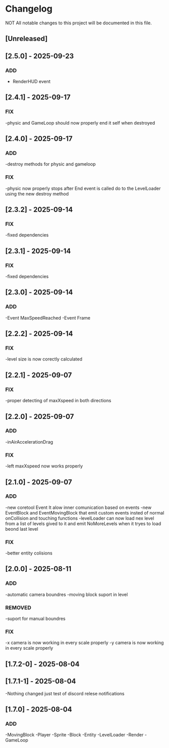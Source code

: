 # Changelog

NOT All notable changes to this project will be documented in this file.

## [Unreleased]

## [2.5.0] - 2025-09-23

### ADD

- RenderHUD event

## [2.4.1] - 2025-09-17

### FIX

-physic and GameLoop should now properly end it self when destroyed

## [2.4.0] - 2025-09-17

### ADD

-destroy methods for physic and gameloop

### FIX

-physic now properly stops after End event is called do to the LevelLoader using the new destroy method

## [2.3.2] - 2025-09-14

### FIX
-fixed dependencies

## [2.3.1] - 2025-09-14

### FIX
-fixed dependencies

## [2.3.0] - 2025-09-14

### ADD

-Event MaxSpeedReached
-Event Frame

## [2.2.2] - 2025-09-14

### FIX
-level size is now corectly calculated

## [2.2.1] - 2025-09-07

### FIX
-proper detecting of maxXspeed in both directions

## [2.2.0] - 2025-09-07

### ADD
-inAirAccelerationDrag

### FIX
-left maxXspeed now works properly

## [2.1.0] - 2025-09-07

### ADD

-new coretool Event It alow inner comunication based on events 
-new EventBlock and EventMovingBlock that emit custom events insted of normal onCollision and touching functions
-levelLoader can now load nex level from a list of levels gived to it and emit NoMoreLevels when it tryes to load beond last level

### FIX

-better entity colisions

## [2.0.0] - 2025-08-11

### ADD

-automatic camera boundres
-moving block suport in level

### REMOVED

-suport for manual boundres

### FIX

-x camera is now working in every scale properly
-y camera is now working in every scale properly

## [1.7.2-0] - 2025-08-04
## [1.7.1-1] - 2025-08-04

-Nothing changed just test of discord relese notifications

## [1.7.0] - 2025-08-04

### ADD
-MovingBlock
-Player
-Sprite
-Block
-Entity
-LevelLoader
-Render
-GameLoop
